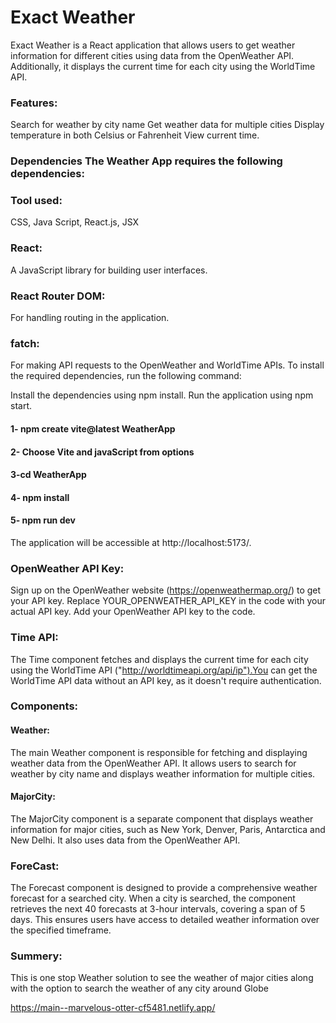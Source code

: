 # Exact Weather

Exact Weather is a React application that allows users to get weather information for different cities using data from the OpenWeather API. Additionally, it displays the current time for each city using the WorldTime API.

### Features:

Search for weather by city name Get weather data for multiple cities Display temperature in both Celsius or Fahrenheit View current time.

### Dependencies The Weather App requires the following dependencies:

### Tool used:

CSS, Java Script, React.js, JSX

### React:

A JavaScript library for building user interfaces.

### React Router DOM:

For handling routing in the application.

### fatch:

For making API requests to the OpenWeather and WorldTime APIs.
To install the required dependencies, run the following command:

Install the dependencies using npm install.
Run the application using npm start.

#### 1- npm create vite@latest WeatherApp

#### 2- Choose Vite and javaScript from options

#### 3-cd WeatherApp

#### 4- npm install

#### 5- npm run dev

The application will be accessible at http://localhost:5173/.

### OpenWeather API Key:

Sign up on the OpenWeather website (https://openweathermap.org/) to get your API key. Replace YOUR_OPENWEATHER_API_KEY in the code with your actual API key. Add your OpenWeather API key to the code.

### Time API:

The Time component fetches and displays the current time for each city using the WorldTime API ("http://worldtimeapi.org/api/ip").You can get the WorldTime API data without an API key, as it doesn't require authentication.

### Components:

#### Weather:

The main Weather component is responsible for fetching and displaying weather data from the OpenWeather API. It allows users to search for weather by city name and displays weather information for multiple cities.

#### MajorCity:

The MajorCity component is a separate component that displays weather information for major cities, such as New York, Denver, Paris, Antarctica and New Delhi. It also uses data from the OpenWeather API.

### ForeCast:

The Forecast component is designed to provide a comprehensive weather forecast for a searched city. When a city is searched, the component retrieves the next 40 forecasts at 3-hour intervals, covering a span of 5 days. This ensures users have access to detailed weather information over the specified timeframe.

### Summery:

This is one stop Weather solution to see the weather of major cities along with the option to search the weather of any city around Globe

https://main--marvelous-otter-cf5481.netlify.app/
